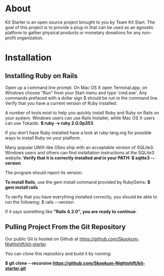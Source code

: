 # About

Kit Starter is an open source project brought to you by Team Kit Start. The goal of this project is to provide a plug-in that can be used as an agnostic platform to gather physical products or monetary donations for any non-profit organization.

# Installation

## Installing Ruby on Rails
Open up a command line prompt. On Mac OS X open Terminal.app, on Windows choose "Run" from your Start menu and type 'cmd.exe'. Any commands prefaced with a dollar sign $ should be run in the command line. Verify that you have a current version of Ruby installed:

A number of tools exist to help you quickly install Ruby and Ruby on Rails on your system. Windows users can use Rails Installer, while Mac OS X users can use Tokaido. **$ ruby -v ruby 2.0.0p353**

If you don't have Ruby installed have a look at ruby-lang.org for possible ways to install Ruby on your platform.

Many popular UNIX-like OSes ship with an acceptable version of SQLite3. Windows users and others can find installation instructions at the SQLite3 website. **Verify that it is correctly installed and in your PATH: $ sqlite3 --version**

The program should report its version.

**To install Rails**, use the gem install command provided by RubyGems: **$ gem install rails**

To verify that you have everything installed correctly, you should be able to run the following: $ rails --version

If it says something like **"Rails 4.2.0", you are ready to continue**.
## Pulling Project From the Git Repository
Our public Git is hosted on Github at https://github.com/Skookum-Nightshift/kit-starter.

You can clone this repository and build it by running:

**$ git clone --recursive https://github.com/Skookum-Nightshift/kit-starter.git**






